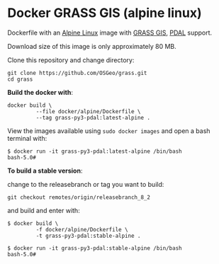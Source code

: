 # Docker GRASS GIS (alpine linux)

Dockerfile with an [Alpine Linux](https://www.alpinelinux.org/) image with
[GRASS GIS](https://grass.osgeo.org/), [PDAL](https://pdal.io) support.

Download size of this image is only approximately 80 MB.

Clone this repository and change directory:

```shell
git clone https://github.com/OSGeo/grass.git
cd grass
```

__Build the docker with__:

```shell
docker build \
         --file docker/alpine/Dockerfile \
         --tag grass-py3-pdal:latest-alpine .
```

View the images available using `sudo docker images` and open a bash terminal
with:

```shell
$ docker run -it grass-py3-pdal:latest-alpine /bin/bash
bash-5.0#
```

__To build a stable version__:

change to the releasebranch or tag you want to build:

```shell
git checkout remotes/origin/releasebranch_8_2
```

and build and enter with:

```shell
$ docker build \
         -f docker/alpine/Dockerfile \
         -t grass-py3-pdal:stable-alpine .

$ docker run -it grass-py3-pdal:stable-alpine /bin/bash
bash-5.0#
```
